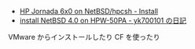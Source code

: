 * [HP Jornada 6x0 on NetBSD/hpcsh - Install](http://www.yagoto-urayama.jp/~oshimaya/netbsd/hpcsh/osinstall.html)
* [install NetBSD 4.0 on HPW-50PA - yk700101 の日記](http://slashdot.jp/~yk700101/journal/427320)

VMware からインストールしたり CF を使ったり
